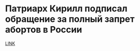 # Патриарх Кирилл подписал обращение за полный запрет абортов в России



[LINK](https://varlamov.ru/1982197.html)